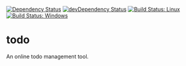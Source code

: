 [![Dependency Status](https://david-dm.org/plantain-00/todo.svg)](https://david-dm.org/plantain-00/todo)
[![devDependency Status](https://david-dm.org/plantain-00/todo/dev-status.svg)](https://david-dm.org/plantain-00/todo#info=devDependencies)
[![Build Status: Linux](https://travis-ci.org/plantain-00/todo.svg?branch=master)](https://travis-ci.org/plantain-00/todo)
[![Build Status: Windows](https://ci.appveyor.com/api/projects/status/github/plantain-00/todo?branch=master&svg=true)](https://ci.appveyor.com/project/plantain-00/todo/branch/master)

# todo
An online todo management tool.
